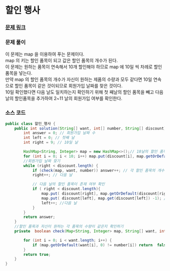 # 할인 행사

### [문제 링크](https://school.programmers.co.kr/learn/courses/30/lessons/131127)

### 문제 풀이
이 문제는 map 을 이용하여 푸는 문제이다. </br>
map 의 키는 할인 품목이 되고 값은 할인 품목의 개수가 된다. </br> 
이 문제는 원하는 품목이 연속해서 10개 할인해야 하므로 map 에 10일 씩 차례로 할인품목을 넣는다. </br>
만약 map 의 할인 품목의 개수가 자신이 원하는 제품의 수량과 모두 같다면 10일 연속으로 할인 품목이 같은 것이되므로 회원가입 날짜를 찾은 것이다. </br>
10일 확인했다면 다음 날도 일치하는지 확인하기 위해 첫 째날의 할인 품목을 빼고 다음날의 할인품목을 추가하여 2~11 날의 회원가입 여부를 확인한다.


### 소스 코드
```java
public class 할인_행사 {
    public int solution(String[] want, int[] number, String[] discount) {
        int answer = 0; // 회원가입 날짜 수
        int left = 0; // 첫째 날
        int right = 9; // 10일 날

        HashMap<String, Integer> map = new HashMap<>();// 10날의 할인 품목
        for (int i = 0; i < 10; i++) map.put(discount[i], map.getOrDefault(discount[i], 0) +1 ); //할인 품목 넣기
        //회원가입 날짜 찾기
        while (right < discount.length) {
            if (check(map, want, number)) answer++; // 각 할인 품목의 개수가 원하는 것과 같은지 확인
            right++; // 다음 날

            // 다음 날의 할인 품목이 존재 여부 확인
            if ( right < discount.length){
                map.put( discount[right], map.getOrDefault(discount[right],0) + 1); // 다음날 할인 품목 넣기
                map.put( discount[left], map.get(discount[left]) -1); // 첫째 날 할인 품목 넣기
                left++; //다음 날
            }
        }
        return answer;
    }
    //할인 품목과 자신이 원하는 각 품목의 수량이 같은지 확인하기
    private  boolean check(Map<String, Integer> map, String[] want, int[] number) {

        for (int i = 0; i < want.length; i++) {
            if (map.getOrDefault(want[i], 0) != number[i]) return  false;
        }
        return true;
    }
}

```